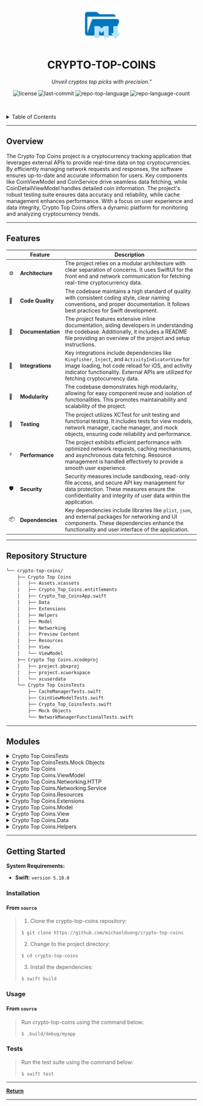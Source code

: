 <p align="center">
  <img src="https://raw.githubusercontent.com/PKief/vscode-material-icon-theme/ec559a9f6bfd399b82bb44393651661b08aaf7ba/icons/folder-markdown-open.svg" width="100" alt="project-logo">
</p>
<p align="center">
    <h1 align="center">CRYPTO-TOP-COINS</h1>
</p>
<p align="center">
    <em>Unveil cryptos top picks with precision."</em>
</p>
<p align="center">
	<img src="https://img.shields.io/github/license/michaelduong/crypto-top-coins?style=default&logo=opensourceinitiative&logoColor=white&color=0080ff" alt="license">
	<img src="https://img.shields.io/github/last-commit/michaelduong/crypto-top-coins?style=default&logo=git&logoColor=white&color=0080ff" alt="last-commit">
	<img src="https://img.shields.io/github/languages/top/michaelduong/crypto-top-coins?style=default&color=0080ff" alt="repo-top-language">
	<img src="https://img.shields.io/github/languages/count/michaelduong/crypto-top-coins?style=default&color=0080ff" alt="repo-language-count">
<p>
<p align="center">
	<!-- default option, no dependency badges. -->
</p>

<br><!-- TABLE OF CONTENTS -->

<details>
  <summary>Table of Contents</summary><br>

- [ Overview](#-overview)
- [ Features](#-features)
- [ Repository Structure](#-repository-structure)
- [ Modules](#-modules)
- [ Getting Started](#-getting-started)
  - [ Installation](#-installation)
  - [ Usage](#-usage)
  - [ Tests](#-tests)
  </details>
  <hr>

## Overview

The Crypto Top Coins project is a cryptocurrency tracking application that leverages external APIs to provide real-time data on top cryptocurrencies. By efficiently managing network requests and responses, the software ensures up-to-date and accurate information for users. Key components like CoinViewModel and CoinService drive seamless data fetching, while CoinDetailViewModel handles detailed coin information. The project's robust testing suite ensures data accuracy and reliability, while cache management enhances performance. With a focus on user experience and data integrity, Crypto Top Coins offers a dynamic platform for monitoring and analyzing cryptocurrency trends.

---

## Features

|     | Feature           | Description                                                                                                                                                                                                                                   |
| --- | ----------------- | --------------------------------------------------------------------------------------------------------------------------------------------------------------------------------------------------------------------------------------------- |
| ⚙️  | **Architecture**  | The project relies on a modular architecture with clear separation of concerns. It uses SwiftUI for the front end and network communication for fetching real-time cryptocurrency data.                                                       |
| 🔩  | **Code Quality**  | The codebase maintains a high standard of quality with consistent coding style, clear naming conventions, and proper documentation. It follows best practices for Swift development.                                                          |
| 📄  | **Documentation** | The project features extensive inline documentation, aiding developers in understanding the codebase. Additionally, it includes a README file providing an overview of the project and setup instructions.                                    |
| 🔌  | **Integrations**  | Key integrations include dependencies like `Kingfisher`, `Inject`, and `ActivityIndicatorView` for image loading, hot code reload for iOS, and activity indicator functionality. External APIs are utilized for fetching cryptocurrency data. |
| 🧩  | **Modularity**    | The codebase demonstrates high modularity, allowing for easy component reuse and isolation of functionalities. This promotes maintainability and scalability of the project.                                                                  |
| 🧪  | **Testing**       | The project utilizes XCTest for unit testing and functional testing. It includes tests for view models, network manager, cache manager, and mock objects, ensuring code reliability and performance.                                          |
| ⚡️ | **Performance**   | The project exhibits efficient performance with optimized network requests, caching mechanisms, and asynchronous data fetching. Resource management is handled effectively to provide a smooth user experience.                               |
| 🛡️  | **Security**      | Security measures include sandboxing, read-only file access, and secure API key management for data protection. These measures ensure the confidentiality and integrity of user data within the application.                                  |
| 📦  | **Dependencies**  | Key dependencies include libraries like `plist`, `json`, and external packages for networking and UI components. These dependencies enhance the functionality and user interface of the application.                                          |

---

## Repository Structure

```sh
└── crypto-top-coins/
    ├── Crypto Top Coins
    │   ├── Assets.xcassets
    │   ├── Crypto_Top_Coins.entitlements
    │   ├── Crypto_Top_CoinsApp.swift
    │   ├── Data
    │   ├── Extensions
    │   ├── Helpers
    │   ├── Model
    │   ├── Networking
    │   ├── Preview Content
    │   ├── Resources
    │   ├── View
    │   └── ViewModel
    ├── Crypto Top Coins.xcodeproj
    │   ├── project.pbxproj
    │   ├── project.xcworkspace
    │   └── xcuserdata
    └── Crypto Top CoinsTests
        ├── CacheManagerTests.swift
        ├── CoinViewModelTests.swift
        ├── Crypto_Top_CoinsTests.swift
        ├── Mock Objects
        └── NetworkManagerFunctionalTests.swift
```

---

## Modules

<details closed><summary>Crypto Top CoinsTests</summary>

| File                                                                                                                                                          | Summary                                                                                                                                                                                                                                                                  |
| ------------------------------------------------------------------------------------------------------------------------------------------------------------- | ------------------------------------------------------------------------------------------------------------------------------------------------------------------------------------------------------------------------------------------------------------------------ |
| [CoinViewModelTests.swift](https://github.com/michaelduong/crypto-top-coins/blob/master/Crypto Top CoinsTests/CoinViewModelTests.swift)                       | Tests `CoinViewModel` parsing JSON data for Crypto Top Coins, ensuring accurate coin information retrieval. Implements mock interface for test isolation, setting up test environment with predefined response data and testing coin attributes against expected values. |
| [NetworkManagerFunctionalTests.swift](https://github.com/michaelduong/crypto-top-coins/blob/master/Crypto Top CoinsTests/NetworkManagerFunctionalTests.swift) | Verifies the end-to-end functionality of network requests in the Crypto Top Coins app. Uses CoinService to fetch coin data, asserting a successful response. Signals completion after verifying data retrieval within a specified timeout.                               |
| [Crypto_Top_CoinsTests.swift](https://github.com/michaelduong/crypto-top-coins/blob/master/Crypto Top CoinsTests/Crypto_Top_CoinsTests.swift)                 | Verifies unit test setup for the Crypto Top Coins module. Implements testExample for functional testing using XCTest assertions and async handling. Includes testPerformanceExample for measuring code execution time.                                                   |
| [CacheManagerTests.swift](https://github.com/michaelduong/crypto-top-coins/blob/master/Crypto Top CoinsTests/CacheManagerTests.swift)                         | Tests cache loading and saving functionality with mock data in CacheManager using UserDefaults. Validates cache count and key existence for coins.                                                                                                                       |

</details>

<details closed><summary>Crypto Top CoinsTests.Mock Objects</summary>

| File                                                                                                                             | Summary                                                                                                                                                                                                       |
| -------------------------------------------------------------------------------------------------------------------------------- | ------------------------------------------------------------------------------------------------------------------------------------------------------------------------------------------------------------- |
| [MockData.swift](https://github.com/michaelduong/crypto-top-coins/blob/master/Crypto Top CoinsTests/Mock Objects/MockData.swift) | Provides mock JSON data for testing API responses in the `Crypto Top Coins` project. The `MockedData` class contains a static URL referencing a JSON file, enhancing unit test coverage for network requests. |

</details>

<details closed><summary>Crypto Top Coins</summary>

| File                                                                                                                                         | Summary                                                                                                                                                                                           |
| -------------------------------------------------------------------------------------------------------------------------------------------- | ------------------------------------------------------------------------------------------------------------------------------------------------------------------------------------------------- |
| [Crypto_Top_Coins.entitlements](https://github.com/michaelduong/crypto-top-coins/blob/master/Crypto Top Coins/Crypto_Top_Coins.entitlements) | Enables sandboxing and read-only file access, ensuring secure app operations and user data protection within the Crypto Top Coins app.                                                            |
| [Crypto_Top_CoinsApp.swift](https://github.com/michaelduong/crypto-top-coins/blob/master/Crypto Top Coins/Crypto_Top_CoinsApp.swift)         | Initiates app setup by configuring dependencies for HTTP client, cache manager, and API service, enabling data access for CoinViewModel. Renders CoinListView with essential environment objects. |

</details>

<details closed><summary>Crypto Top Coins.ViewModel</summary>

| File                                                                                                                                           | Summary                                                                                                                                                                                                                                                                                          |
| ---------------------------------------------------------------------------------------------------------------------------------------------- | ------------------------------------------------------------------------------------------------------------------------------------------------------------------------------------------------------------------------------------------------------------------------------------------------ |
| [CoinDetailViewModel.swift](https://github.com/michaelduong/crypto-top-coins/blob/master/Crypto Top Coins/ViewModel/CoinDetailViewModel.swift) | Defines CoinDetailViewModel handling CoinDetail data with fetch functionality, error management, and stats calculation. Supports SwiftUI with asynchronous fetching and custom error handling based on network errors.                                                                           |
| [CoinViewModel.swift](https://github.com/michaelduong/crypto-top-coins/blob/master/Crypto Top Coins/ViewModel/CoinViewModel.swift)             | Designs and manages a CoinViewModel for the parent repository, delivering real-time coin data. Fetches and sorts top moving coins, handling network errors seamlessly. Incorporated with a CoinServiceInterface to ensure smooth API interactions and error handling throughout the application. |

</details>

<details closed><summary>Crypto Top Coins.Networking.HTTP</summary>

| File                                                                                                                               | Summary                                                                                                                                                                                                                                            |
| ---------------------------------------------------------------------------------------------------------------------------------- | -------------------------------------------------------------------------------------------------------------------------------------------------------------------------------------------------------------------------------------------------- |
| [HTTPClient.swift](https://github.com/michaelduong/crypto-top-coins/blob/master/Crypto Top Coins/Networking/HTTP/HTTPClient.swift) | Implements HTTP client for network requests with connectivity check. Inherits from NSObject and conforms to ObservableObject. Handles fetching raw data and decoding to given type. Aims to facilitate data retrieval in the Crypto Top Coins app. |

</details>

<details closed><summary>Crypto Top Coins.Networking.Service</summary>

| File                                                                                                                                                | Summary                                                                                                                                                                                                                                             |
| --------------------------------------------------------------------------------------------------------------------------------------------------- | --------------------------------------------------------------------------------------------------------------------------------------------------------------------------------------------------------------------------------------------------- |
| [CoinService.swift](https://github.com/michaelduong/crypto-top-coins/blob/master/Crypto Top Coins/Networking/Service/CoinService.swift)             | Implements CoinService with fetch methods for coins, utilizing HTTPClient and CacheManagerInterface to fetch and save data. Supports fetching cached coins if network request fails, ensuring seamless coin data retrieval in Crypto Top Coins app. |
| [CoinDetailService.swift](https://github.com/michaelduong/crypto-top-coins/blob/master/Crypto Top Coins/Networking/Service/CoinDetailService.swift) | Implements service to fetch and cache coin details using HTTP Client and Cache Manager. Handles network requests and caching to display coin details efficiently in the Crypto Top Coins app.                                                       |

</details>

<details closed><summary>Crypto Top Coins.Resources</summary>

| File                                                                                                                                                                 | Summary                                                                                                                                                                                                                                                                                                                                                                                                                                                                                                |
| -------------------------------------------------------------------------------------------------------------------------------------------------------------------- | ------------------------------------------------------------------------------------------------------------------------------------------------------------------------------------------------------------------------------------------------------------------------------------------------------------------------------------------------------------------------------------------------------------------------------------------------------------------------------------------------------ |
| [CryptoTopCoinsConfiguration.xcconfig](https://github.com/michaelduong/crypto-top-coins/blob/master/Crypto Top Coins/Resources/CryptoTopCoinsConfiguration.xcconfig) | Specifies CoinGecko API key for the projects configuration.                                                                                                                                                                                                                                                                                                                                                                                                                                            |
| [coin_response.json](https://github.com/michaelduong/crypto-top-coins/blob/master/Crypto Top Coins/Resources/coin_response.json)                                     | Code File SummaryThe `Crypto_Top_CoinsApp.swift` file serves as the entry point for the Crypto Top Coins application within the parent repository. It orchestrates the initialization of the apps main components and sets up the essential configuration for the seamless operation of the cryptocurrency tracking functionalities. This code file plays a pivotal role in launching and structuring the overall flow of the Crypto Top Coins application within the defined repository architecture. |

</details>

<details closed><summary>Crypto Top Coins.Extensions</summary>

| File                                                                                                                                      | Summary                                                                                                       |
| ----------------------------------------------------------------------------------------------------------------------------------------- | ------------------------------------------------------------------------------------------------------------- |
| [Double+Extension.swift](https://github.com/michaelduong/crypto-top-coins/blob/master/Crypto Top Coins/Extensions/Double+Extension.swift) | Formats and converts Double values to currency, percent, and abbreviated formats in the Crypto Top Coins app. |
| [String+Extension.swift](https://github.com/michaelduong/crypto-top-coins/blob/master/Crypto Top Coins/Extensions/String+Extension.swift) | Enhances Crypto Top Coins by sanitizing HTML tags in strings. Improves user experience and data cleanliness.  |

</details>

<details closed><summary>Crypto Top Coins.Model</summary>

| File                                                                                                                     | Summary                                                                                                                                                                                                                     |
| ------------------------------------------------------------------------------------------------------------------------ | --------------------------------------------------------------------------------------------------------------------------------------------------------------------------------------------------------------------------- |
| [StatModel.swift](https://github.com/michaelduong/crypto-top-coins/blob/master/Crypto Top Coins/Model/StatModel.swift)   | Defines a data model for statistics, including title, value, and optional percentage change. The model encapsulates key information about cryptocurrency stats, contributing to the data layer of the Crypto Top Coins app. |
| [Coin.swift](https://github.com/michaelduong/crypto-top-coins/blob/master/Crypto Top Coins/Model/Coin.swift)             | Defines Coin model structure with properties for cryptocurrency data. Implements Codable, Identifiable, Hashable, and Equatable protocols. Includes JSONDecoder configuration for data parsing.                             |
| [CoinDetail.swift](https://github.com/michaelduong/crypto-top-coins/blob/master/Crypto Top Coins/Model/CoinDetail.swift) | Defines a model structure for cryptocurrency details with properties like id, symbol, and description. Implements protocols for hashing and equatability to enable comparison.                                              |

</details>

<details closed><summary>Crypto Top Coins.View</summary>

| File                                                                                                                            | Summary                                                                                                                                                                                                                              |
| ------------------------------------------------------------------------------------------------------------------------------- | ------------------------------------------------------------------------------------------------------------------------------------------------------------------------------------------------------------------------------------ |
| [StatView.swift](https://github.com/michaelduong/crypto-top-coins/blob/master/Crypto Top Coins/View/StatView.swift)             | Showcases a SwiftUI component rendering cryptocurrency statistics with title, value, and percentage change. Implements dynamic color indication based on value change direction.                                                     |
| [CoinListView.swift](https://github.com/michaelduong/crypto-top-coins/blob/master/Crypto Top Coins/View/CoinListView.swift)     | Empowers users to browse a list of cryptocurrencies. Displays coins with details, handles loading states, and fetches data securely. Additionally, presents alerts for errors and ensures smooth navigation within the app.          |
| [CoinView.swift](https://github.com/michaelduong/crypto-top-coins/blob/master/Crypto Top Coins/View/CoinView.swift)             | Illustrates a SwiftUI view for displaying coin details with image, name, symbol, price, and price change percentage. Utilizes Kingfisher for image loading, currency formatting, and percentage display. Supports dynamic injection. |
| [CoinDetailView.swift](https://github.com/michaelduong/crypto-top-coins/blob/master/Crypto Top Coins/View/CoinDetailView.swift) | Displays detailed overview of a cryptocurrency.-Shows description, stats, and image.-Implements loading indicator and error handling.-Supports Read more feature.-Fetches data from API using dependency injection.                  |

</details>

<details closed><summary>Crypto Top Coins.Data</summary>

| File                                                                                                                        | Summary                                                                                                                                                                                                                                                                                |
| --------------------------------------------------------------------------------------------------------------------------- | -------------------------------------------------------------------------------------------------------------------------------------------------------------------------------------------------------------------------------------------------------------------------------------- |
| [CacheManager.swift](https://github.com/michaelduong/crypto-top-coins/blob/master/Crypto Top Coins/Data/CacheManager.swift) | Manages caching of cryptocurrency data, allowing loading, saving, retrieval, addition, removal, and updating of cached coins. Utilizes UserDefaults for storage and conforms to CacheManagerInterface protocol. Ensures efficient handling and updating of cached data within the app. |

</details>

<details closed><summary>Crypto Top Coins.Helpers</summary>

| File                                                                                                                     | Summary                                                                                                                                                                                   |
| ------------------------------------------------------------------------------------------------------------------------ | ----------------------------------------------------------------------------------------------------------------------------------------------------------------------------------------- |
| [Constants.swift](https://github.com/michaelduong/crypto-top-coins/blob/master/Crypto Top Coins/Helpers/Constants.swift) | Defines base URLs and error messages, and constructs endpoints for a crypto app. Organizes constants for API calls and UI strings efficiently within the parent repositorys architecture. |

</details>

---

## Getting Started

**System Requirements:**

- **Swift**: `version 5.10.0`

### Installation

<h4>From <code>source</code></h4>

> 1. Clone the crypto-top-coins repository:
>
> ```console
> $ git clone https://github.com/michaelduong/crypto-top-coins
> ```
>
> 2. Change to the project directory:
>
> ```console
> $ cd crypto-top-coins
> ```
>
> 3. Install the dependencies:
>
> ```console
> $ swift build
> ```

### Usage

<h4>From <code>source</code></h4>

> Run crypto-top-coins using the command below:
>
> ```console
> $ .build/debug/myapp
> ```

### Tests

> Run the test suite using the command below:
>
> ```console
> $ swift test
> ```

---

[**Return**](#-overview)

---

